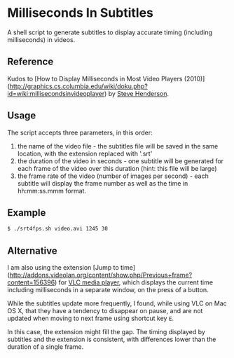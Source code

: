 # Milliseconds In Subtitles

A shell script to generate subtitles to display accurate timing
(including milliseconds) in videos.

## Reference

Kudos to [How to Display Milliseconds in Most Video Players (2010)]
(http://graphics.cs.columbia.edu/wiki/doku.php?id=wiki:millisecondsinvideoplayer)
by [Steve Henderson](mailto:henderso@cs.columbia.edu).

## Usage

The script accepts three parameters, in this order:

1. the name of the video file - the subtitles file will be saved in the
   same location, with the extension replaced with '.srt'
2. the duration of the video in seconds - one subtitle will be generated for
   each frame of the video over this duration (hint: this file will be large)
3. the frame rate of the video (number of images per second) - each subtitle
   will display the frame number as well as the time in hh:mm:ss.mmm format.

## Example

```sh
$ ./srt4fps.sh video.avi 1245 30
```

## Alternative

I am also using the extension [Jump to time]
(http://addons.videolan.org/content/show.php/Previous+frame?content=156396)
for [VLC media player](https://www.videolan.org/vlc/), which displays
the current time including milliseconds in a separate window, on the press
of a button.

While the subtitles update more frequently, I found, while using VLC
on Mac OS X, that they have a tendency to disappear on pause,
and are not updated when moving to next frame using shortcut key `E`.

In this case, the extension might fill the gap. The timing displayed
by subtitles and the extension is consistent, with differences lower
than the duration of a single frame.
